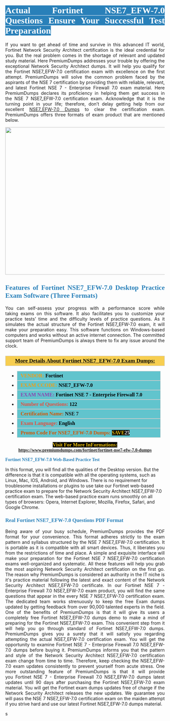 <h1 style="text-align: justify;"><span style="color:#ffffff;"><span style="font-family:Georgia,serif;"><strong><span style="background-color:#2980b9;">Actual Fortinet NSE7_EFW-7.0 Questions Ensure Your Successful Test Preparation</span></strong></span></span></h1>

<p style="text-align: justify;">If you want to get ahead of time and survive in this advanced IT world, Fortinet Network Security Architect certification is the ideal credential for you. But the real problem comes in the shortage of relevant and updated study material. Here PremiumDumps addresses your trouble by offering the exceptional Network Security Architect dumps. It will help you qualify for the Fortinet NSE7_EFW-7.0 certification exam with excellence on the first attempt. PremiumDumps will solve the common problem faced by the aspirants of the NSE 7 certification by providing them with reliable, relevant, and latest Fortinet NSE 7 - Enterprise Firewall 7.0 exam material. Here PremiumDumps declares its proficiency in helping them get success in the NSE 7 NSE7_EFW-7.0 certification exam. Acknowledge that it is the turning point in your life; therefore, don’t delay getting help from our excellent <a href="https://www.premiumdumps.com/fortinet/fortinet-nse7-efw-7.0-dumps">NSE7_EFW-7.0 Dumps</a> to clear the certification exam. PremiumDumps offers three formats of exam product that are mentioned below.</p>

<p style="text-align: center;"><a href="https://www.premiumdumps.com/fortinet/fortinet-nse7-efw-7.0-dumps"><img alt="" src="https://i.imgur.com/KJGzbJ2.jpeg" style="width: 700px; height: 465px;" /></a></p>

<h2 style="text-align: justify;"><span style="color:#2980b9;"><span style="font-family:Georgia,serif;"><strong>Features of Fortinet NSE7_EFW-7.0 Desktop Practice Exam Software (Three Formats)</strong></span></span></h2>

<p style="text-align: justify;">You can self-assess your progress with a performance score while taking exams on this software. It also facilitates you to customize your practice tests’ time and the difficulty levels of practice questions. As it simulates the actual structure of the Fortinet NSE7_EFW-7.0 exam, it will make your preparation easy. This software functions on Windows-based computers and works without an active internet connection. The committed support team of PremiumDumps is always there to fix any issue around the clock.</p>

<h3 style="background: #f7ce50; border: 1px solid rgb(204, 204, 204); padding: 5px 10px; text-align: center;"><span style="font-family:Georgia,serif;"><u><u><span style="color:#000000;"><span style="font-size:11pt"><span style="line-height:normal"><b><span style="font-size:13.0pt"><span cambria="">More Details About Fortinet NSE7_EFW-7.0 Exam Dumps:</span></span></b></span></span></span></u></u></span></h3>

<ul>
	<li style="margin:0cm 10pt">
	<div style="background:#61c4cd; border: 1px solid rgb(204, 204, 204); padding: 5px 10px; text-align: justify;"><span style="font-family:Georgia,serif;"><span style="font-size:11pt"><span style="line-height:normal"><b><span style="font-size:12.0pt"><span new="" roman="" times=""><span style="color:#f39c12;">VENDOR:</span> <span style="color:#000000;">Fortinet</span></span></span></b></span></span></span></div>
	</li>
	<li style="margin:0cm 10pt">
	<div style="background: #61c4cd; border: 1px solid rgb(204, 204, 204); padding: 5px 10px; text-align: justify;"><span style="font-family:Georgia,serif;"><span style="font-size:11pt"><span style="line-height:normal"><b><span style="font-size:12.0pt"><span new="" roman="" times=""><span style="color:#f39c12;">EXAM CCODE:</span> <span style="color:#000000;">NSE7_EFW-7.0</span></span></span></b></span></span></span></div>
	</li>
	<li style="margin:0cm 10pt">
	<div style="background: #61c4cd; border: 1px solid rgb(204, 204, 204); padding: 5px 10px; text-align: justify;"><span style="font-family:Georgia,serif;"><span style="font-size:11pt"><span style="line-height:normal"><b><span style="font-size:12.0pt"><span new="" roman="" times=""><span style="color:#8e44ad;">EXAM NAME:</span> <span style="color:#000000;">Fortinet NSE 7 - Enterprise Firewall 7.0</span></span></span></b></span></span></span></div>
	</li>
	<li style="margin:0cm 10pt">
	<div style="background: #61c4cd; border: 1px solid rgb(204, 204, 204); padding: 5px 10px;"><span style="font-family:Georgia,serif;"><span style="font-size:11pt"><span style="line-height:normal"><b><span style="font-size:12.0pt"><span new="" roman="" times=""><span style="color:#e74c3c;">Number of Questions:</span><span style="color:#000000;"><span style="color:#f1c40f;"> </span>122</span></span></span></b></span></span></span></div>
	</li>
	<li style="margin:0cm 10pt">
	<div style="background: #61c4cd; border: 1px solid rgb(204, 204, 204); padding: 5px 10px; text-align: justify;"><span style="font-family:Georgia,serif;"><span style="font-size:11pt"><span style="line-height:normal"><b><span style="font-size:12.0pt"><span new="" roman="" times=""><span style="color:#d35400;">Certification Name:</span> NSE 7</span></span></b></span></span></span></div>
	</li>
	<li style="margin:0cm 10pt">
	<div style="background: #61c4cd; border: 1px solid rgb(204, 204, 204); padding: 5px 10px; text-align: justify;"><span style="font-family:Georgia,serif;"><span style="font-size:11pt"><span style="line-height:normal"><b><span style="font-size:12.0pt"><span new="" roman="" times=""><span style="color:#e74c3c;">Exam Language:</span> <span style="color:#000000;">English</span></span></span></b></span></span></span></div>
	</li>
	<li style="margin:0cm 10pt">
	<div style="background: #61c4cd; border: 1px solid rgb(204, 204, 204); padding: 5px 10px;"><span style="font-family:Georgia,serif;"><span style="font-size:11pt"><span style="line-height:normal"><b><span style="font-size:12.0pt"><span new="" roman="" times=""><span style="color:#d35400;">Promo Code For NSE7_EFW-7.0 Dumps:</span><span style="color:#f1c40f;"> <span style="background-color:#000000;">SAVE</span></span><span style="color:#ffffff;"><span style="background-color:#000000;">25</span></span></span></span></b></span></span></span></div>
	</li>
</ul>

<p style="text-align: center;"><span style="font-family:Georgia,serif;"><strong><span style="font-size:16px;"><span style="color:#f1c40f;"><span style="background-color:#000000;">Visit For More InFormations:</span></span></span> <a href="https://www.premiumdumps.com/fortinet/fortinet-nse7-efw-7.0-dumps">https://www.premiumdumps.com/fortinet/fortinet-nse7-efw-7.0-dumps</a></strong></span></p>

<p><span style="color:#2980b9;"><span style="font-family:Georgia,serif;"><strong><strong><strong>Fortinet NSE7_EFW-7.0 Web-Based Practice Test</strong></strong></strong></span></span></p>

<p>In this format, you will find all the qualities of the Desktop version. But the difference is that it is compatible with all the operating systems, such as Linux, Mac, IOS, Android, and Windows. There is no requirement for troublesome installations or plugins to use take our Fortinet web-based practice exam to prepare for the Network Security Architect NSE7_EFW-7.0 certification exam. The web-based practice exam runs smoothly on all types of browsers: Opera, Internet Explorer, Mozilla, Firefox, Safari, and Google Chrome.</p>

<h3 style="text-align: justify;"><span style="color:#2980b9;"><span style="font-family:Georgia,serif;"><strong><strong><strong>Real Fortinet NSE7_EFW-7.0 Questions PDF Format</strong></strong></strong></span></span></h3>

<p style="text-align: justify;">Being aware of your busy schedule, PremiumDumps provides the PDF format for your convenience. This format adheres strictly to the exam pattern and syllabus structured by the NSE 7 NSE7_EFW-7.0 certification. It is portable as it is compatible with all smart devices. Thus, it liberates you from the restrictions of time and place. A simple and exquisite interface will make your preparation for the Fortinet NSE 7 NSE7_EFW-7.0 certification exams well-organized and systematic. All these features will help you grab the most aspiring Network Security Architect certification on the first go. The reason why PremiumDumps is considered an authority in the IT niche is it's practice material following the latest and exact content of the Network Security Architect NSE7_EFW-7.0 certificate. In our Fortinet NSE 7 - Enterprise Firewall 7.0 NSE7_EFW-7.0 exam product, you will find the same questions that appear in the every NSE 7 NSE7_EFW-7.0 certification exam. The dedicated team works strenuously to keep the free Exam dumps updated by getting feedback from over 90,000 talented experts in the field. One of the benefits of PremiumDumps is that it will give its users a completely free Fortinet NSE7_EFW-7.0 dumps demo to make a mind of preparing for the Fortinet NSE7_EFW-7.0 exam. This convenient step from it will help you go through standard of Fortinet NSE7_EFW-7.0 dumps. PremiumDumps gives you a surety that it will satisfy you regarding attempting the actual NSE7_EFW-7.0 certification exam. You will get the opportunity to examine Fortinet NSE 7 - Enterprise Firewall 7.0 NSE7_EFW-7.0 dumps before buying it. PremiumDumps informs you that the pattern and style of the Network Security Architect NSE7_EFW-7.0 certification exam change from time to time. Therefore, keep checking the NSE7_EFW-7.0 exam updates consistently to prevent yourself from acute stress. One more outstanding feature of PremiumDumps is that it will provide you Fortinet NSE 7 - Enterprise Firewall 7.0 NSE7_EFW-7.0 dumps latest updates until 90 days after purchasing the Fortinet NSE7_EFW-7.0 exam material. You will get the Fortinet exam dumps updates free of charge if the Network Security Architect releases the new updates. We guarantee you will pass the NSE 7 NSE7_EFW-7.0 certification exam on the maiden attempt if you strive hard and use our latest Fortinet NSE7_EFW-7.0 dumps material.</p>

<p>s</p>
